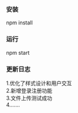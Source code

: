 ### 安装
npm install

### 运行
npm start

### 更新日志
1.优化了样式设计和用户交互</br>
2.新增登录注册功能</br>
3.文件上传测试成功</br>
4.……</br>